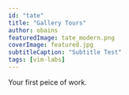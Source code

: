 ```yaml
---
id: "tate"
title: "Gallery Tours"
author: obains
featuredImage: tate_modern.png
coverImage: featured.jpg
subtitleCaption: "Subtitle Test"
tags: [vim-labs]
---
```


Your first peice of work.
